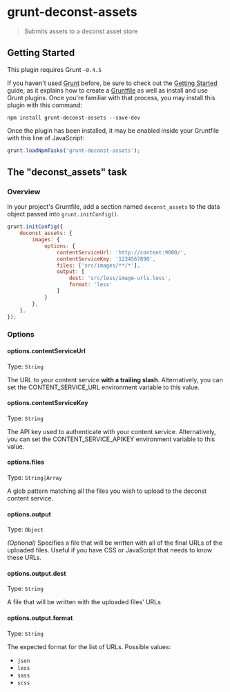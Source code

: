 # grunt-deconst-assets

> Submits assets to a deconst asset store

## Getting Started
This plugin requires Grunt `~0.4.5`

If you haven't used [Grunt](http://gruntjs.com/) before, be sure to check out the [Getting Started](http://gruntjs.com/getting-started) guide, as it explains how to create a [Gruntfile](http://gruntjs.com/sample-gruntfile) as well as install and use Grunt plugins. Once you're familiar with that process, you may install this plugin with this command:

```shell
npm install grunt-deconst-assets --save-dev
```

Once the plugin has been installed, it may be enabled inside your Gruntfile with this line of JavaScript:

```js
grunt.loadNpmTasks('grunt-deconst-assets');
```

## The "deconst_assets" task

### Overview
In your project's Gruntfile, add a section named `deconst_assets` to the data object passed into `grunt.initConfig()`.

```js
grunt.initConfig({
    deconst_assets: {
        images: {
            options: {
                contentServiceUrl: 'http://content:9000/',
                contentServiceKey: '1234567890',
                files: ['src/images/**/*'],
                output: [
                    dest: 'src/less/image-urls.less',
                    format: 'less'
                ]
            }
        },
    },
});
```

### Options

#### options.contentServiceUrl
Type: `String`

The URL to your content service **with a trailing slash**. Alternatively, you can set the CONTENT_SERVICE_URL environment variable to this value.

#### options.contentServiceKey
Type: `String`

The API key used to authenticate with your content service. Alternatively, you can set the CONTENT_SERVICE_APIKEY environment variable to this value.

#### options.files
Type: `String|Array`

A glob pattern matching all the files you wish to upload to the deconst content service.


#### options.output
Type: `Object`

_(Optional)_ Specifies a file that will be written with all of the final URLs of the uploaded files. Useful if you have CSS or JavaScript that needs to know these URLs.

#### options.output.dest
Type: `String`

A file that will be written with the uploaded files' URLs

#### options.output.format
Type: `String`

The expected format for the list of URLs. Possible values:

* `json`
* `less`
* `sass`
* `scss`
